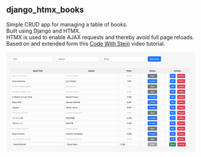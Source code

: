 ## django_htmx_books

Simple CRUD app for managing a table of books.<br>
Built using Django and HTMX.<br>
HTMX is used to enable AJAX requests and thereby avoid full page reloads.<br>
Based on and extended form this [Code With Stein](https://www.youtube.com/watch?v=Pr8z9XxyrJc&t=3s) video tutorial.


![alt text](screenshot.png "Screenshot")
